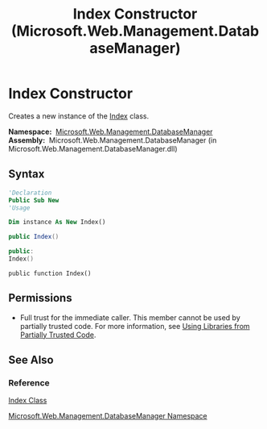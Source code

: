 ﻿---
title: Index Constructor  (Microsoft.Web.Management.DatabaseManager)
TOCTitle: Index Constructor
ms:assetid: M:Microsoft.Web.Management.DatabaseManager.Index.#ctor
ms:mtpsurl: https://msdn.microsoft.com/en-us/library/microsoft.web.management.databasemanager.index.index(v=VS.90)
ms:contentKeyID: 20476627
ms.date: 05/02/2012
mtps_version: v=VS.90
f1_keywords:
- Microsoft.Web.Management.DatabaseManager.Index.Index
- Microsoft.Web.Management.DatabaseManager.Index.#ctor
dev_langs:
- csharp
- jscript
- vb
- cpp
api_location:
- Microsoft.Web.Management.DatabaseManager.dll
api_name:
- Microsoft.Web.Management.DatabaseManager.Index..ctor
api_type:
- Managed
topic_type:
- apiref
- kbSyntax
product_family_name: VS
ROBOTS: INDEX,FOLLOW
---

# Index Constructor

Creates a new instance of the [Index](index-class-microsoft-web-management-databasemanager.md) class.

**Namespace:**  [Microsoft.Web.Management.DatabaseManager](microsoft-web-management-databasemanager-namespace.md)  
**Assembly:**  Microsoft.Web.Management.DatabaseManager (in Microsoft.Web.Management.DatabaseManager.dll)

## Syntax

```vb
'Declaration
Public Sub New
'Usage

Dim instance As New Index()
```

```csharp
public Index()
```

```cpp
public:
Index()
```

```jscript
public function Index()
```

## Permissions

  - Full trust for the immediate caller. This member cannot be used by partially trusted code. For more information, see [Using Libraries from Partially Trusted Code](https://msdn.microsoft.com/library/8skskf63).

## See Also

### Reference

[Index Class](index-class-microsoft-web-management-databasemanager.md)

[Microsoft.Web.Management.DatabaseManager Namespace](microsoft-web-management-databasemanager-namespace.md)

